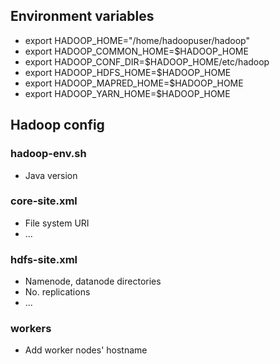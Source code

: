 ## Environment variables
- export HADOOP_HOME="/home/hadoopuser/hadoop"
- export HADOOP_COMMON_HOME=$HADOOP_HOME
- export HADOOP_CONF_DIR=$HADOOP_HOME/etc/hadoop
- export HADOOP_HDFS_HOME=$HADOOP_HOME
- export HADOOP_MAPRED_HOME=$HADOOP_HOME
- export HADOOP_YARN_HOME=$HADOOP_HOME

## Hadoop config
### hadoop-env.sh
- Java version
### core-site.xml
- File system URI
- ...
### hdfs-site.xml
- Namenode, datanode directories
- No. replications
- ...
### workers
- Add worker nodes' hostname
